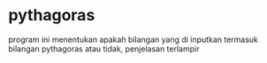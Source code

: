 # pythagoras
program ini menentukan apakah bilangan yang di inputkan termasuk bilangan pythagoras atau tidak, penjelasan terlampir
